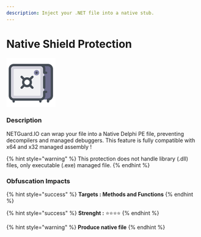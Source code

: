 ```yaml
---
description: Inject your .NET file into a native stub.
---
```


# Native Shield Protection

![](../.gitbook/assets/native-shield.png)

### Description

NETGuard.IO can wrap your file into a Native Delphi PE file, preventing decompilers and managed debuggers. This feature is fully compatible with x64 and x32 managed assembly ! 

{% hint style="warning" %}
This protection does not handle library \(.dll\) files, only executable \(.exe\) managed file.
{% endhint %}



### Obfuscation Impacts

{% hint style="success" %}
**Targets : Methods and Functions**
{% endhint %}

{% hint style="success" %}
**Strenght :** ⭐⭐⭐⭐
{% endhint %}

{% hint style="warning" %}
**Produce native file**
{% endhint %}

